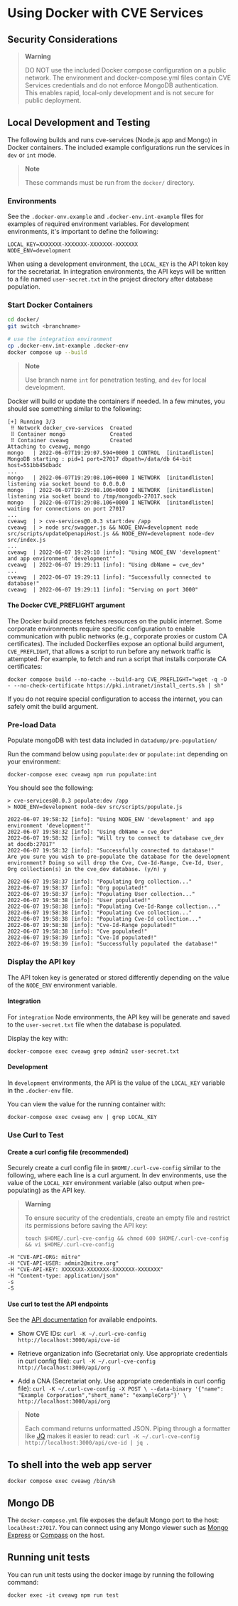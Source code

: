 # Using Docker with CVE Services

## Security Considerations

>**Warning**
>
>DO NOT use the included Docker compose configuration on a public network. The environment and docker-compose.yml files contain CVE Services credentials and do not enforce MongoDB authentication. This enables rapid, local-only development and is not secure for public deployment.

## Local Development and Testing

The following builds and runs cve-services (Node.js app and Mongo) in Docker containers. The included example configurations run the services in `dev` or `int` mode.

>**Note**
>
> These commands must be run from the `docker/` directory.

### Environments

See the `.docker-env.example` and `.docker-env.int-example` files for examples of required environment variables. For development environments, it's important to define the following:

```
LOCAL_KEY=XXXXXXX-XXXXXXX-XXXXXXX-XXXXXXX
NODE_ENV=development
```

When using a development environment, the `LOCAL_KEY` is the API token key for the secretariat. In integration environments, the API keys will be written to a file named `user-secret.txt` in the project directory after database population.

### Start Docker Containers

```bash
cd docker/
git switch <branchname>

# use the integration environment
cp .docker-env.int-example .docker-env
docker compose up --build
```

>**Note**
>
> Use branch name `int` for penetration testing, and `dev` for local development.

Docker will build or update the containers if needed. In a few minutes, you should see something similar to the following:

```
[+] Running 3/3
 ⠿ Network docker_cve-services  Created
 ⠿ Container mongo              Created
 ⠿ Container cveawg             Created
Attaching to cveawg, mongo
mongo   | 2022-06-07T19:29:07.594+0000 I CONTROL  [initandlisten] MongoDB starting : pid=1 port=27017 dbpath=/data/db 64-bit host=551bb45dbadc
...
mongo   | 2022-06-07T19:29:08.106+0000 I NETWORK  [initandlisten] listening via socket bound to 0.0.0.0
mongo   | 2022-06-07T19:29:08.106+0000 I NETWORK  [initandlisten] listening via socket bound to /tmp/mongodb-27017.sock
mongo   | 2022-06-07T19:29:08.106+0000 I NETWORK  [initandlisten] waiting for connections on port 27017
...
cveawg  | > cve-services@0.0.3 start:dev /app
cveawg  | > node src/swagger.js && NODE_ENV=development node src/scripts/updateOpenapiHost.js && NODE_ENV=development node-dev src/index.js
...
cveawg  | 2022-06-07 19:29:10 [info]: "Using NODE_ENV 'development' and app environment 'development'"
cveawg  | 2022-06-07 19:29:11 [info]: "Using dbName = cve_dev"
...
cveawg  | 2022-06-07 19:29:11 [info]: "Successfully connected to database!"
cveawg  | 2022-06-07 19:29:11 [info]: "Serving on port 3000"
```

#### The Docker CVE_PREFLIGHT argument

The Docker build process fetches resources on the public internet. Some corporate environments require specific configuration to enable communication with public networks (e.g., corporate proxies or custom CA certificates). The included Dockerfiles expose an optional build argument, `CVE_PREFLIGHT`, that allows a script to run before any network traffic is attempted. For example, to fetch and run a script that installs corporate CA certificates:

```
docker compose build --no-cache --build-arg CVE_PREFLIGHT="wget -q -O - --no-check-certificate https://pki.intranet/install_certs.sh | sh"
```

If you do not require special configuration to access the internet, you can safely omit the build argument.

### Pre-load Data

Populate mongoDB with test data included in `datadump/pre-population/`

Run the command below using `populate:dev` or `populate:int` depending on your environment:
```
docker-compose exec cveawg npm run populate:int
```

You should see the following:
```
> cve-services@0.0.3 populate:dev /app
> NODE_ENV=development node-dev src/scripts/populate.js

2022-06-07 19:58:32 [info]: "Using NODE_ENV 'development' and app environment 'development'"
2022-06-07 19:58:32 [info]: "Using dbName = cve_dev"
2022-06-07 19:58:32 [info]: "Will try to connect to database cve_dev at docdb:27017"
2022-06-07 19:58:32 [info]: "Successfully connected to database!"
Are you sure you wish to pre-populate the database for the development environment? Doing so will drop the Cve, Cve-Id-Range, Cve-Id, User, Org collection(s) in the cve_dev database. (y/n) y

2022-06-07 19:58:37 [info]: "Populating Org collection..."
2022-06-07 19:58:37 [info]: "Org populated!"
2022-06-07 19:58:37 [info]: "Populating User collection..."
2022-06-07 19:58:38 [info]: "User populated!"
2022-06-07 19:58:38 [info]: "Populating Cve-Id-Range collection..."
2022-06-07 19:58:38 [info]: "Populating Cve collection..."
2022-06-07 19:58:38 [info]: "Populating Cve-Id collection..."
2022-06-07 19:58:38 [info]: "Cve-Id-Range populated!"
2022-06-07 19:58:38 [info]: "Cve populated!"
2022-06-07 19:58:39 [info]: "Cve-Id populated!"
2022-06-07 19:58:39 [info]: "Successfully populated the database!"

```

### Display the API key

The API token key is generated or stored differently depending on the value of the `NODE_ENV` environment variable.

#### Integration

For `integration` Node environments, the API key will be generate and saved to the `user-secret.txt` file when the database is populated.

Display the key with:

`docker-compose exec cveawg grep admin2 user-secret.txt`

#### Development

In `development` environments, the API is the value of the `LOCAL_KEY` variable in the `.docker-env` file.

You can view the value for the running container with:

`docker-compose exec cveawg env | grep LOCAL_KEY`

### Use Curl to Test

#### Create a curl config file (recommended)

Securely create a curl config file in `$HOME/.curl-cve-config` similar to the following, where each line is a curl argument. In dev environments, use the value of the `LOCAL_KEY` environment variable (also output when pre-populating) as the API key.

>**Warning**
>
>To ensure security of the credentials, create an empty file and restrict its permissions before saving the API key:
>
>`touch $HOME/.curl-cve-config && chmod 600 $HOME/.curl-cve-config && vi $HOME/.curl-cve-config`

```
-H "CVE-API-ORG: mitre"
-H "CVE-API-USER: admin2@mitre.org"
-H "CVE-API-KEY: XXXXXXX-XXXXXXX-XXXXXXX-XXXXXXX"
-H "Content-type: application/json"
-s
-S
```

#### Use curl to test the API endpoints

See the [API documentation](https://github.com/CVEProject/cve-services#api-documentation) for available endpoints.

  * Show CVE IDs:
  `curl -K ~/.curl-cve-config http://localhost:3000/api/cve-id`

  * Retrieve organization info (Secretariat only. Use appropriate credentials in curl config file):
  `curl -K ~/.curl-cve-config http://localhost:3000/api/org`

  * Add a CNA (Secretariat only. Use appropriate credentials in curl config file):
    `curl -K ~/.curl-cve-config -X POST \
      --data-binary '{"name": "Example Corporation","short_name": "exampleCorp"}' \
      http://localhost:3000/api/org`


>**Note**
>
>Each command returns unformatted JSON. Piping through a formatter like [JQ](https://stedolan.github.io/jq/) makes it easier to read: `curl -K ~/.curl-cve-config http://localhost:3000/api/cve-id | jq .`

## To shell into the web app server

  `docker compose exec cveawg /bin/sh`

## Mongo DB

The `docker-compose.yml` file exposes the default Mongo port to the host: `localhost:27017`. You can connect using any Mongo viewer such as [Mongo Express](https://github.com/mongo-express/mongo-express) or [Compass](https://www.mongodb.com/try/download/compass) on the host.

## Running unit tests

You can run unit tests using the docker image by running the following command:

`docker exec -it cveawg npm run test`
